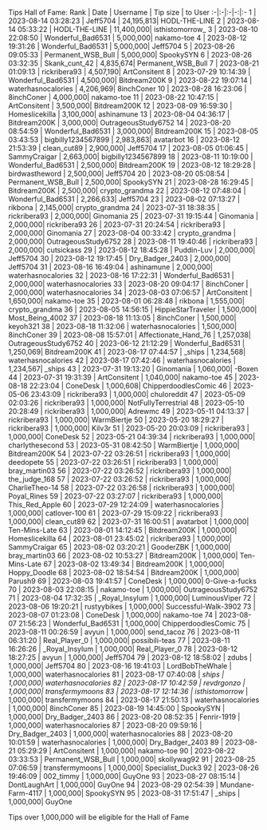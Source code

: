 Tips Hall of Fame:
Rank | Date | Username | Tip size | to User
:-|:-|:-|-:|:-
1 | 2023-08-14 03:28:23 | Jeff5704 | 24,195,813| HODL-THE-LINE
2 | 2023-08-14 05:33:22 | HODL-THE-LINE | 11,400,000| isthistomorrow_
3 | 2023-08-10 22:08:50 | Wonderful_Bad6531 | 5,000,000| nakamo-toe
4 | 2023-08-12 19:31:26 | Wonderful_Bad6531 | 5,000,000| Jeff5704
5 | 2023-08-26 09:05:33 | Permanent_WSB_Bull | 5,000,000| SpookySYN
6 | 2023-08-26 03:32:35 | Skank_cunt_42 | 4,835,674| Permanent_WSB_Bull
7 | 2023-08-21 01:09:13 | rickribera93 | 4,507,190| ArtConsitent
8 | 2023-07-29 10:14:39 | Wonderful_Bad6531 | 4,500,000| Bitdream200K
9 | 2023-08-22 19:07:14 | waterhasnocalories | 4,206,969| 8inchConer
10 | 2023-08-28 16:23:06 | 8inchConer | 4,000,000| nakamo-toe
11 | 2023-08-22 10:47:15 | ArtConsitent | 3,500,000| Bitdream200K
12 | 2023-08-09 16:59:30 | Homeslicekilla | 3,100,000| ashinamune
13 | 2023-08-04 04:36:17 | Bitdream200K | 3,000,000| OutrageousStudy6752
14 | 2023-08-20 08:54:59 | Wonderful_Bad6531 | 3,000,000| Bitdream200K
15 | 2023-08-05 03:43:53 | bigbilly1234567899 | 2,983,863| avatarbot
16 | 2023-08-12 21:53:39 | clean_cut89 | 2,900,000| Jeff5704
17 | 2023-08-05 01:06:45 | SammyCraigar | 2,663,000| bigbilly1234567899
18 | 2023-08-11 10:19:00 | Wonderful_Bad6531 | 2,500,000| Bitdream200K
19 | 2023-08-12 18:29:28 | birdwastheword | 2,500,000| Jeff5704
20 | 2023-08-20 05:08:54 | Permanent_WSB_Bull | 2,500,000| SpookySYN
21 | 2023-08-28 16:29:45 | Bitdream200K | 2,500,000| crypto_grandma
22 | 2023-08-12 07:48:04 | Wonderful_Bad6531 | 2,266,633| Jeff5704
23 | 2023-08-02 07:13:27 | rikbona | 2,145,000| crypto_grandma
24 | 2023-07-31 18:38:35 | rickribera93 | 2,000,000| Ginomania
25 | 2023-07-31 19:15:44 | Ginomania | 2,000,000| rickribera93
26 | 2023-07-31 20:24:54 | rickribera93 | 2,000,000| Ginomania
27 | 2023-08-04 00:33:42 | crypto_grandma | 2,000,000| OutrageousStudy6752
28 | 2023-08-11 19:40:46 | rickribera93 | 2,000,000| cutsickass
29 | 2023-08-12 18:45:28 | Puddin-Luv | 2,000,000| Jeff5704
30 | 2023-08-12 19:17:45 | Dry_Badger_2403 | 2,000,000| Jeff5704
31 | 2023-08-16 16:49:04 | ashinamune | 2,000,000| waterhasnocalories
32 | 2023-08-16 17:22:31 | Wonderful_Bad6531 | 2,000,000| waterhasnocalories
33 | 2023-08-20 09:04:17 | 8inchConer | 2,000,000| waterhasnocalories
34 | 2023-08-03 07:06:57 | ArtConsitent | 1,650,000| nakamo-toe
35 | 2023-08-01 06:28:48 | rikbona | 1,555,000| crypto_grandma
36 | 2023-08-05 14:56:15 | HippieStarTraveler | 1,500,000| Most_Being_4002
37 | 2023-08-18 11:13:05 | 8inchConer | 1,500,000| keyoh321
38 | 2023-08-18 11:32:06 | waterhasnocalories | 1,500,000| 8inchConer
39 | 2023-08-08 15:57:01 | Affectionate_Hand_76 | 1,257,038| OutrageousStudy6752
40 | 2023-06-12 21:12:29 | Wonderful_Bad6531 | 1,250,069| Bitdream200K
41 | 2023-08-17 07:44:57 | _ships | 1,234,568| waterhasnocalories
42 | 2023-08-17 07:42:46 | waterhasnocalories | 1,234,567| _ships
43 | 2023-07-31 19:13:20 | Ginomania | 1,060,000| -Boxen
44 | 2023-07-31 19:31:39 | ArtConsitent | 1,040,000| nakamo-toe
45 | 2023-08-18 22:23:04 | ConeDesk | 1,000,608| ChipperdoodlesComic
46 | 2023-05-06 23:43:09 | rickribera93 | 1,000,000| chuloreddit
47 | 2023-05-09 02:03:26 | rickribera93 | 1,000,000| NotFullyTerrestrial
48 | 2023-05-10 20:28:49 | rickribera93 | 1,000,000| Adrewmc
49 | 2023-05-11 04:13:37 | rickribera93 | 1,000,000| WarmBiertje
50 | 2023-05-20 18:29:27 | rickribera93 | 1,000,000| Kilv3r
51 | 2023-05-20 20:03:09 | rickribera93 | 1,000,000| ConeDesk
52 | 2023-05-21 04:39:34 | rickribera93 | 1,000,000| charlythesecond
53 | 2023-05-31 08:42:50 | WarmBiertje | 1,000,000| Bitdream200K
54 | 2023-07-22 03:26:51 | rickribera93 | 1,000,000| deedopete
55 | 2023-07-22 03:26:51 | rickribera93 | 1,000,000| bray_martin03
56 | 2023-07-22 03:26:52 | rickribera93 | 1,000,000| the_judge_168
57 | 2023-07-22 03:26:52 | rickribera93 | 1,000,000| CharlieTheo-14
58 | 2023-07-22 03:26:58 | rickribera93 | 1,000,000| Poyal_Rines
59 | 2023-07-22 03:27:07 | rickribera93 | 1,000,000| This_Red_Apple
60 | 2023-07-29 12:24:09 | waterhasnocalories | 1,000,000| catlover-100
61 | 2023-07-29 15:09:22 | rickribera93 | 1,000,000| clean_cut89
62 | 2023-07-31 16:00:51 | avatarbot | 1,000,000| Ten-Mins-Late
63 | 2023-08-01 14:12:45 | Bitdream200K | 1,000,000| Homeslicekilla
64 | 2023-08-01 23:45:02 | rickribera93 | 1,000,000| SammyCraigar
65 | 2023-08-02 03:20:21 | GooderZBK | 1,000,000| bray_martin03
66 | 2023-08-02 10:53:27 | Bitdream200K | 1,000,000| Ten-Mins-Late
67 | 2023-08-02 13:49:34 | Bitdream200K | 1,000,000| Hoppy_Doodle
68 | 2023-08-02 18:54:54 | Bitdream200K | 1,000,000| Parush9
69 | 2023-08-03 19:41:57 | ConeDesk | 1,000,000| 0-Give-a-fucks
70 | 2023-08-03 22:08:15 | nakamo-toe | 1,000,000| OutrageousStudy6752
71 | 2023-08-04 17:32:35 | _Royal_Insylum | 1,000,000| LuminousViper
72 | 2023-08-06 19:20:21 | rustyybikes | 1,000,000| Successful-Walk-3902
73 | 2023-08-07 01:23:08 | ConeDesk | 1,000,000| nakamo-toe
74 | 2023-08-07 21:56:23 | Wonderful_Bad6531 | 1,000,000| ChipperdoodlesComic
75 | 2023-08-11 00:26:59 | avyun | 1,000,000| send_tacoz
76 | 2023-08-11 06:31:20 | Real_Player_0 | 1,000,000| possibili-teas
77 | 2023-08-11 16:26:26 | _Royal_Insylum | 1,000,000| Real_Player_0
78 | 2023-08-12 18:27:25 | avyun | 1,000,000| Jeff5704
79 | 2023-08-12 18:58:02 | zdubs | 1,000,000| Jeff5704
80 | 2023-08-16 19:41:03 | LordBobTheWhale | 1,000,000| waterhasnocalories
81 | 2023-08-17 07:40:08 | _ships | 1,000,000| waterhasnocalories
82 | 2023-08-17 10:42:59 | revdrgonzo | 1,000,000| transfermymoons
83 | 2023-08-17 12:14:36 | isthistomorrow_ | 1,000,000| transfermymoons
84 | 2023-08-17 21:50:13 | waterhasnocalories | 1,000,000| 8inchConer
85 | 2023-08-19 14:45:00 | SpookySYN | 1,000,000| Dry_Badger_2403
86 | 2023-08-20 08:52:35 | Fenrir-1919 | 1,000,000| waterhasnocalories
87 | 2023-08-20 09:59:16 | Dry_Badger_2403 | 1,000,000| waterhasnocalories
88 | 2023-08-20 10:01:59 | waterhasnocalories | 1,000,000| Dry_Badger_2403
89 | 2023-08-21 05:29:29 | ArtConsitent | 1,000,000| nakamo-toe
90 | 2023-08-22 03:33:53 | Permanent_WSB_Bull | 1,000,000| skollywag92
91 | 2023-08-25 07:06:59 | transfermymoons | 1,000,000| Specialist_Duck3
92 | 2023-08-26 19:46:09 | 002_timmy | 1,000,000| GuyOne
93 | 2023-08-27 08:15:14 | DontLaughArt | 1,000,000| GuyOne
94 | 2023-08-29 02:54:39 | Mundane-Farm-4117 | 1,000,000| SpookySYN
95 | 2023-08-31 17:51:47 | _ships | 1,000,000| GuyOne

Tips over 1,000,000 will be eligible for the Hall of Fame

